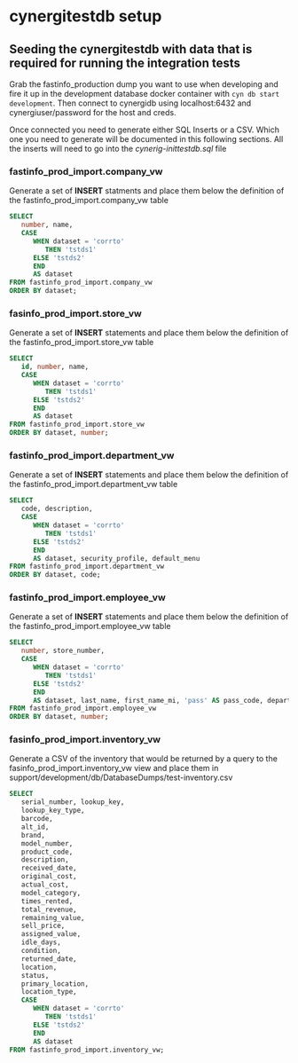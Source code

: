 # cynergitestdb setup

## Seeding the cynergitestdb with data that is required for running the integration tests
Grab the fastinfo_production dump you want to use when developing and fire it up in the development database docker
container with `cyn db start development`.  Then connect to cynergidb using localhost:6432 and cynergiuser/password
for the host and creds.

Once connected you need to generate either SQL Inserts or a CSV.  Which one you need to generate will be documented in
this following sections.  All the inserts will need to go into the _cynerig-inittestdb.sql_ file

### fastinfo_prod_import.company_vw
Generate a set of __INSERT__ statments and place them below the definition of the fastinfo_prod_import.company_vw table
```sql
SELECT
   number, name,
   CASE
      WHEN dataset = 'corrto'
         THEN 'tstds1'
      ELSE 'tstds2'
      END
      AS dataset
FROM fastinfo_prod_import.company_vw
ORDER BY dataset;
```

### fasinfo_prod_import.store_vw
Generate a set of __INSERT__ statements and place them below the definition of the fastinfo_prod_import.store_vw table
```sql
SELECT
   id, number, name,
   CASE
      WHEN dataset = 'corrto'
         THEN 'tstds1'
      ELSE 'tstds2'
      END
      AS dataset
FROM fastinfo_prod_import.store_vw
ORDER BY dataset, number;
```

### fastinfo_prod_import.department_vw
Generate a set of __INSERT__ statements and place them below the definition of the fastinfo_prod_import.department_vw table
```sql
SELECT
   code, description,
   CASE
      WHEN dataset = 'corrto'
         THEN 'tstds1'
      ELSE 'tstds2'
      END
      AS dataset, security_profile, default_menu
FROM fastinfo_prod_import.department_vw
ORDER BY dataset, code;
```

### fastinfo_prod_import.employee_vw
Generate a set of __INSERT__ statements and place them below the definition of the fastinfo_prod_import.employee_vw table
```sql
SELECT
   number, store_number,
   CASE
      WHEN dataset = 'corrto'
         THEN 'tstds1'
      ELSE 'tstds2'
      END
      AS dataset, last_name, first_name_mi, 'pass' AS pass_code, department, active
FROM fastinfo_prod_import.employee_vw
ORDER BY dataset, number;
```

### fasinfo_prod_import.inventory_vw
Generate a CSV of the inventory that would be returned by a query to the fasinfo_prod_import.inventory_vw view and place
them in support/development/db/DatabaseDumps/test-inventory.csv

```sql
SELECT
   serial_number, lookup_key,
   lookup_key_type,
   barcode,
   alt_id,
   brand,
   model_number,
   product_code,
   description,
   received_date,
   original_cost,
   actual_cost,
   model_category,
   times_rented,
   total_revenue,
   remaining_value,
   sell_price,
   assigned_value,
   idle_days,
   condition,
   returned_date,
   location,
   status,
   primary_location,
   location_type,
   CASE
      WHEN dataset = 'corrto'
         THEN 'tstds1'
      ELSE 'tstds2'
      END
      AS dataset
FROM fastinfo_prod_import.inventory_vw;
```
